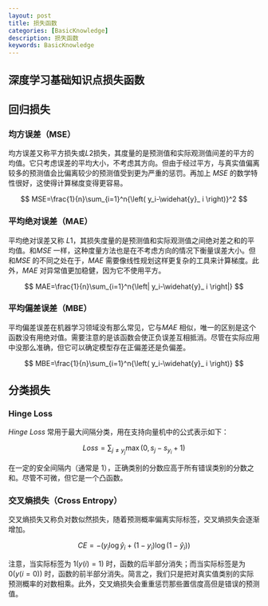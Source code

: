 ```yaml
---
layout: post
title: 损失函数
categories: [BasicKnowledge]
description: 损失函数
keywords: BasicKnowledge
---
```



深度学习基础知识点损失函数
---


## 回归损失

### 均方误差（MSE）
均方误差又称平方损失或$L2$损失，其度量的是预测值和实际观测值间差的平方的均值。它只考虑误差的平均大小，不考虑其方向。但由于经过平方，与真实值偏离较多的预测值会比偏离较少的预测值受到更为严重的惩罚。再加上 $MSE$ 的数学特性很好，这使得计算梯度变得更容易。

$$
MSE=\frac{1}{n}\sum_{i=1}^n{\left( y_i-\widehat{y}_ i \right)}^2
$$

### 平均绝对误差（MAE）
平均绝对误差又称 $L1$，其损失度量的是预测值和实际观测值之间绝对差之和的平均值。和$MSE$ 一样，这种度量方法也是在不考虑方向的情况下衡量误差大小。但和$MSE$ 的不同之处在于，$MAE$ 需要像线性规划这样更复杂的工具来计算梯度。此外，$MAE$ 对异常值更加稳健，因为它不使用平方。

$$
MAE=\frac{1}{n}\sum_{i=1}^n{\left| y_i-\widehat{y}_ i \right|}
$$

### 平均偏差误差（MBE）
平均偏差误差在机器学习领域没有那么常见，它与$MAE$ 相似，唯一的区别是这个函数没有用绝对值。需要注意的是该函数会使正负误差互相抵消。尽管在实际应用中没那么准确，但它可以确定模型存在正偏差还是负偏差。

$$
MBE=\frac{1}{n}\sum_{i=1}^n{\left( y_i-\widehat{y}_ i \right)}
$$

## 分类损失
### Hinge Loss
$Hinge \ Loss$ 常用于最大间隔分类，用在支持向量机中的公式表示如下：

$$
Loss=\sum_{j\ne y_j}{\max \left( 0,s_j-s_{y_i}+1 \right)}
$$

在一定的安全间隔内（通常是 $1$），正确类别的分数应高于所有错误类别的分数之和。尽管不可微，但它是一个凸函数。

### 交叉熵损失（Cross Entropy）
交叉熵损失又称负对数似然损失，随着预测概率偏离实际标签，交叉熵损失会逐渐增加。

$$
CE=-\left( y_i\log \widehat{y}_ i+\left( 1-y_ i \right) \log \left( 1-\widehat{y}_ i \right) \right) 
$$

注意，当实际标签为 $1(y(i)=1)$ 时，函数的后半部分消失；而当实际标签是为 $0(y(i=0))$ 时，函数的前半部分消失。简言之，我们只是把对真实值类别的实际预测概率的对数相乘。此外，交叉熵损失会重重惩罚那些置信度高但是错误的预测值。